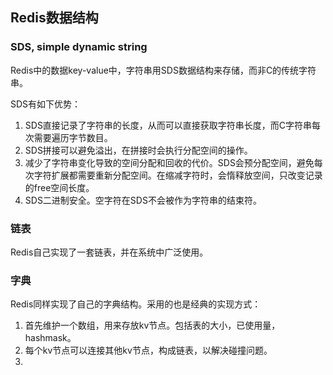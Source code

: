 
## Redis数据结构

### SDS, simple dynamic string

Redis中的数据key-value中，字符串用SDS数据结构来存储，而非C的传统字符串。

SDS有如下优势：  
1. SDS直接记录了字符串的长度，从而可以直接获取字符串长度，而C字符串每次需要遍历字节数目。
2. SDS拼接可以避免溢出，在拼接时会执行分配空间的操作。
3. 减少了字符串变化导致的空间分配和回收的代价。SDS会预分配空间，避免每次字符扩展都需要重新分配空间。在缩减字符时，会惰释放空间，只改变记录的free空间长度。
4. SDS二进制安全。空字符在SDS不会被作为字符串的结束符。

### 链表

Redis自己实现了一套链表，并在系统中广泛使用。

### 字典

Redis同样实现了自己的字典结构。采用的也是经典的实现方式：  
1. 首先维护一个数组，用来存放kv节点。包括表的大小，已使用量，hashmask。
2. 每个kv节点可以连接其他kv节点，构成链表，以解决碰撞问题。
3. 